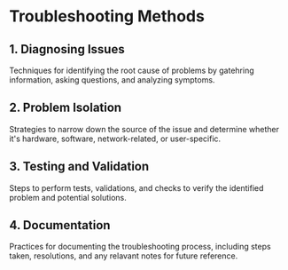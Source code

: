 # Troubleshooting Methods

## 1. Diagnosing Issues

Techniques for identifying the root cause of problems by gatehring information,
asking questions, and analyzing symptoms.

## 2. Problem Isolation

Strategies to narrow down the source of the issue and determine whether it's
hardware, software, network-related, or user-specific.

## 3. Testing and Validation

Steps to perform tests, validations, and checks to verify the identified
problem and potential solutions.

## 4. Documentation

Practices for documenting the troubleshooting process, including steps taken,
resolutions, and any relavant notes for future reference.

